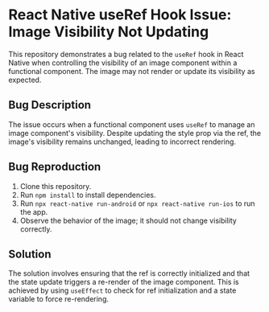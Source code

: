 # React Native useRef Hook Issue: Image Visibility Not Updating

This repository demonstrates a bug related to the `useRef` hook in React Native when controlling the visibility of an image component within a functional component. The image may not render or update its visibility as expected.

## Bug Description
The issue occurs when a functional component uses `useRef` to manage an image component's visibility. Despite updating the style prop via the ref, the image's visibility remains unchanged, leading to incorrect rendering.

## Bug Reproduction
1. Clone this repository.
2. Run `npm install` to install dependencies.
3. Run `npx react-native run-android` or `npx react-native run-ios` to run the app.
4. Observe the behavior of the image; it should not change visibility correctly.

## Solution
The solution involves ensuring that the ref is correctly initialized and that the state update triggers a re-render of the image component. This is achieved by using `useEffect` to check for ref initialization and a state variable to force re-rendering.